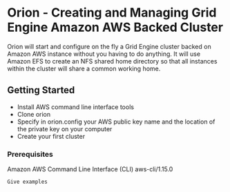 # Orion - Creating and Managing Grid Engine Amazon AWS Backed Cluster

Orion will start and configure on the fly a Grid Engine cluster backed on Amazon AWS instance without you having to do anything. It will use Amazon EFS to create an NFS shared home directory so that all instances within the cluster will share a common working home. 

## Getting Started

* Install AWS command line interface tools
* Clone orion
* Specify in orion.config your AWS public key name and the location of the private key on your computer
* Create your first cluster

### Prerequisites

Amazon AWS Command Line Interface (CLI) aws-cli/1.15.0

```
Give examples
```
